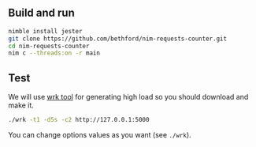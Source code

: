 ## Build and run
```bash
nimble install jester
git clone https://github.com/bethford/nim-requests-counter.git
cd nim-requests-counter
nim c --threads:on -r main
```

## Test
We will use [wrk tool](https://github.com/wg/wrk) for generating high load so you should download and make it.
```bash
./wrk -t1 -d5s -c2 http://127.0.0.1:5000
```
You can change options values as you want (see `./wrk`).
